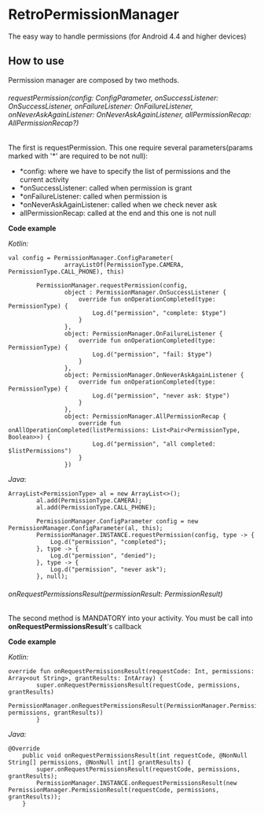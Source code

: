 # RetroPermissionManager
The easy way to handle permissions (for Android 4.4 and higher devices)

## How to use ##
Permission manager are composed by two methods.

###### requestPermission(config: ConfigParameter, onSuccessListener: OnSuccessListener, onFailureListener: OnFailureListener, onNeverAskAgainListener: OnNeverAskAgainListener, allPermissionRecap: AllPermissionRecap?) ######
The first is requestPermission. This one require several parameters(params marked with '*' are required to be not null):
- *config: where we have to specify the list of permissions and the current activity
- *onSuccessListener: called when permission is grant
- *onFailureListener: called when permission is
- *onNeverAskAgainListener: called when we check never ask
- allPermissionRecap: called at the end and this one is not null

**Code example**

*Kotlin:*
```
val config = PermissionManager.ConfigParameter(
                arrayListOf(PermissionType.CAMERA, PermissionType.CALL_PHONE), this)

        PermissionManager.requestPermission(config,
                object : PermissionManager.OnSuccessListener {
                    override fun onOperationCompleted(type: PermissionType) {
                        Log.d("permission", "complete: $type")
                    }
                },
                object: PermissionManager.OnFailureListener {
                    override fun onOperationCompleted(type: PermissionType) {
                        Log.d("permission", "fail: $type")
                    }
                },
                object: PermissionManager.OnNeverAskAgainListener {
                    override fun onOperationCompleted(type: PermissionType) {
                        Log.d("permission", "never ask: $type")
                    }
                },
                object: PermissionManager.AllPermissionRecap {
                    override fun onAllOperationCompleted(listPermissions: List<Pair<PermissionType, Boolean>>) {
                        Log.d("permission", "all completed: $listPermissions")
                    }
                })
```

*Java*:
```
ArrayList<PermissionType> al = new ArrayList<>();
        al.add(PermissionType.CAMERA);
        al.add(PermissionType.CALL_PHONE);

        PermissionManager.ConfigParameter config = new PermissionManager.ConfigParameter(al, this);
        PermissionManager.INSTANCE.requestPermission(config, type -> {
            Log.d("permission", "completed");
        }, type -> {
            Log.d("permission", "denied");
        }, type -> {
            Log.d("permission", "never ask");
        }, null);
```

###### onRequestPermissionsResult(permissionResult: PermissionResult) ######
The second method is MANDATORY into your activity. You must be call into **onRequestPermissionsResult**'s callback

**Code example**

*Kotlin:*
```
override fun onRequestPermissionsResult(requestCode: Int, permissions: Array<out String>, grantResults: IntArray) {
        super.onRequestPermissionsResult(requestCode, permissions, grantResults)
        PermissionManager.onRequestPermissionsResult(PermissionManager.PermissionResult(requestCode, permissions, grantResults))
        }
```
*Java:*
```
@Override
    public void onRequestPermissionsResult(int requestCode, @NonNull String[] permissions, @NonNull int[] grantResults) {
        super.onRequestPermissionsResult(requestCode, permissions, grantResults);
        PermissionManager.INSTANCE.onRequestPermissionsResult(new PermissionManager.PermissionResult(requestCode, permissions, grantResults));
    }
```
